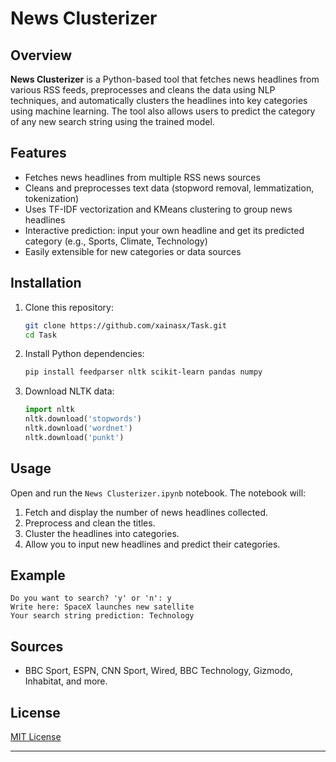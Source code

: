 # News Clusterizer

## Overview

**News Clusterizer** is a Python-based tool that fetches news headlines from various RSS feeds, preprocesses and cleans the data using NLP techniques, and automatically clusters the headlines into key categories using machine learning. The tool also allows users to predict the category of any new search string using the trained model.

## Features

- Fetches news headlines from multiple RSS news sources
- Cleans and preprocesses text data (stopword removal, lemmatization, tokenization)
- Uses TF-IDF vectorization and KMeans clustering to group news headlines
- Interactive prediction: input your own headline and get its predicted category (e.g., Sports, Climate, Technology)
- Easily extensible for new categories or data sources

## Installation

1. Clone this repository:
   ```bash
   git clone https://github.com/xainasx/Task.git
   cd Task
   ```
2. Install Python dependencies:
   ```bash
   pip install feedparser nltk scikit-learn pandas numpy
   ```

3. Download NLTK data:
   ```python
   import nltk
   nltk.download('stopwords')
   nltk.download('wordnet')
   nltk.download('punkt')
   ```

## Usage

Open and run the `News Clusterizer.ipynb` notebook. The notebook will:

1. Fetch and display the number of news headlines collected.
2. Preprocess and clean the titles.
3. Cluster the headlines into categories.
4. Allow you to input new headlines and predict their categories.

## Example

```
Do you want to search? 'y' or 'n': y
Write here: SpaceX launches new satellite
Your search string prediction: Technology
```

## Sources

- BBC Sport, ESPN, CNN Sport, Wired, BBC Technology, Gizmodo, Inhabitat, and more.

## License

[MIT License](LICENSE)

---
